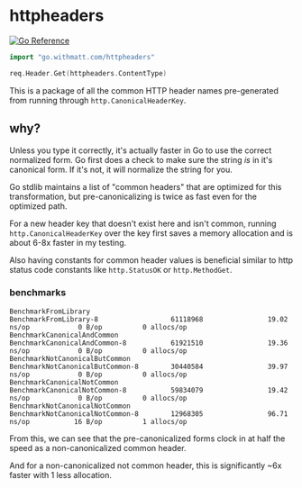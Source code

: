 # httpheaders

[![Go Reference](https://pkg.go.dev/badge/go.withmatt.com/httpheaders.svg)](https://pkg.go.dev/go.withmatt.com/httpheaders)

```go
import "go.withmatt.com/httpheaders"

req.Header.Get(httpheaders.ContentType)
```

This is a package of all the common HTTP header names pre-generated
from running through `http.CanonicalHeaderKey`.

## why?

Unless you type it correctly, it's actually faster in Go to
use the correct normalized form. Go first does a check to make
sure the string _is_ in it's canonical form. If it's not, it
will normalize the string for you.

Go stdlib maintains a list of "common headers" that are optimized
for this transformation, but pre-canonicalizing is twice as
fast even for the optimized path.

For a new header key that doesn't exist here and isn't common,
running `http.CanonicalHeaderKey` over the key first saves a
memory allocation and is about 6-8x faster in my testing.

Also having constants for common header values is beneficial
similar to http status code constants like `http.StatusOK` or
`http.MethodGet`.

### benchmarks

```
BenchmarkFromLibrary
BenchmarkFromLibrary-8                  61118968                19.02 ns/op            0 B/op          0 allocs/op
BenchmarkCanonicalAndCommon
BenchmarkCanonicalAndCommon-8           61921510                19.36 ns/op            0 B/op          0 allocs/op
BenchmarkNotCanonicalButCommon
BenchmarkNotCanonicalButCommon-8        30440584                39.97 ns/op            0 B/op          0 allocs/op
BenchmarkCanonicalNotCommon
BenchmarkCanonicalNotCommon-8           59834079                19.42 ns/op            0 B/op          0 allocs/op
BenchmarkNotCanonicalNotCommon
BenchmarkNotCanonicalNotCommon-8        12968305                96.71 ns/op           16 B/op          1 allocs/op
```

From this, we can see that the pre-canonicalized forms clock in at half the speed as a non-canonicalized common header.

And for a non-canonicalized not common header, this is significantly ~6x faster with 1 less allocation.

